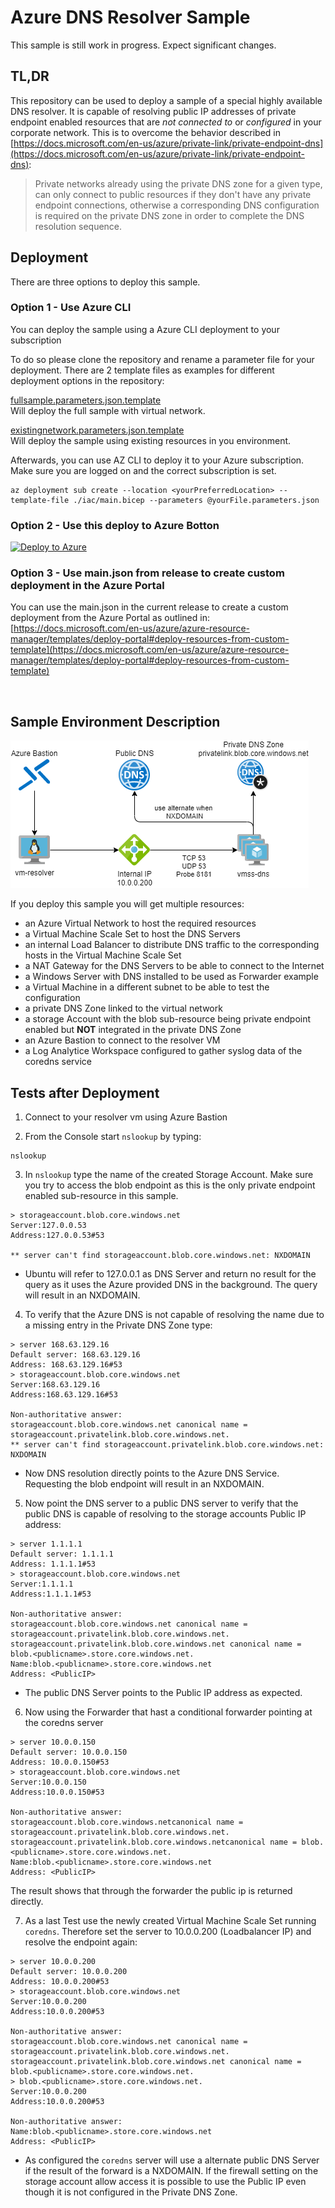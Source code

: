 # Azure DNS Resolver Sample

This sample is still work in progress. Expect significant changes.

## TL,DR
This repository can be used to deploy a sample of a special highly available DNS resolver. It is capable of resolving public IP addresses of private endpoint enabled resources that are *not connected to* or *configured* in your corporate network. This is to overcome the behavior described in [https://docs.microsoft.com/en-us/azure/private-link/private-endpoint-dns](https://docs.microsoft.com/en-us/azure/private-link/private-endpoint-dns):
> Private networks already using the private DNS zone for a given type, can only connect to public resources if they don't have any private endpoint connections, otherwise a corresponding DNS configuration is required on the private DNS zone in order to complete the DNS resolution sequence. 

## Deployment
There are three options to deploy this sample.

### Option 1 - Use Azure CLI
You can deploy the sample using a Azure CLI deployment to your subscription

To do so please clone the repository and rename a parameter file for your deployment. There are 2 template files as examples for different deployment options in the repository:

[fullsample.parameters.json.template](/iac/fullsample.parameters.json.template)  
Will deploy the full sample with virtual network.  

[existingnetwork.parameters.json.template](/iac/existingnetwork.parameters.json.template)  
Will deploy the sample using existing resources in you environment.


Afterwards, you can use AZ CLI to deploy it to your Azure subscription. Make sure you are logged on and the correct subscription is set.

```shell
az deployment sub create --location <yourPreferredLocation> --template-file ./iac/main.bicep --parameters @yourFile.parameters.json
```

### Option 2 - Use this deploy to Azure Botton

[![Deploy to Azure](https://aka.ms/deploytoazurebutton)](https://portal.azure.com/#create/Microsoft.Template/uri/https%3A%2F%2Fgist.githubusercontent.com%2Fcthoenes%2F35178b0eb92b82fb4b1f6c92b4169b65%2Fraw%2Fmain.json)


### Option 3 - Use main.json from release to create custom deployment in the Azure Portal

You can use the main.json in the current release to create a custom deployment from the Azure Portal as outlined in:
[https://docs.microsoft.com/en-us/azure/azure-resource-manager/templates/deploy-portal#deploy-resources-from-custom-template](https://docs.microsoft.com/en-us/azure/azure-resource-manager/templates/deploy-portal#deploy-resources-from-custom-template)

<br>

## Sample Environment Description

![SampleEnvironment](docs/sampleenvironment.png)

If you deploy this sample you will get multiple resources:

- an Azure Virtual Network to host the required resources
- a Virtual Machine Scale Set to host the DNS Servers
- an internal Load Balancer to distribute DNS traffic to the corresponding hosts in the Virtual Machine Scale Set
- a NAT Gateway for the DNS Servers to be able to connect to the Internet
- a Windows Server with DNS installed to be used as Forwarder example
- a Virtual Machine in a different subnet to be able to test the configuration
- a private DNS Zone linked to the virtual network
- a storage Account with the blob sub-resource being private endpoint enabled but **NOT** integrated in the private DNS Zone
- an Azure Bastion to connect to the resolver VM
- a Log Analytice Workspace configured to gather syslog data of the coredns service

## Tests after Deployment

1. Connect to your resolver vm using Azure Bastion

2. From the Console start `nslookup` by typing:
```shell
nslookup
```

3. In `nslookup` type the name of the created Storage Account. Make sure you try to access the blob endpoint as this is the only private endpoint enabled sub-resource in this sample.
```shell
> storageaccount.blob.core.windows.net
Server:127.0.0.53
Address:127.0.0.53#53

** server can't find storageaccount.blob.core.windows.net: NXDOMAIN
```
- Ubuntu will refer to 127.0.0.1 as DNS Server and return no result for the query as it uses the Azure provided DNS in the background. The query will result in an NXDOMAIN.

4. To verify that the Azure DNS is not capable of resolving the name due to a missing entry in the Private DNS Zone type:
```shell
> server 168.63.129.16
Default server: 168.63.129.16
Address: 168.63.129.16#53
> storageaccount.blob.core.windows.net
Server:168.63.129.16
Address:168.63.129.16#53

Non-authoritative answer:
storageaccount.blob.core.windows.net canonical name = storageaccount.privatelink.blob.core.windows.net.
** server can't find storageaccount.privatelink.blob.core.windows.net: NXDOMAIN
```
- Now DNS resolution directly points to the Azure DNS Service. Requesting the blob endpoint will result in an NXDOMAIN.

5. Now point the DNS server to a public DNS server to verify that the public DNS is capable of resolving to the storage accounts Public IP address:
```shell
> server 1.1.1.1 
Default server: 1.1.1.1
Address: 1.1.1.1#53
> storageaccount.blob.core.windows.net
Server:1.1.1.1
Address:1.1.1.1#53

Non-authoritative answer:
storageaccount.blob.core.windows.net canonical name = storageaccount.privatelink.blob.core.windows.net.
storageaccount.privatelink.blob.core.windows.net canonical name = blob.<publicname>.store.core.windows.net.
Name:blob.<publicname>.store.core.windows.net
Address: <PublicIP>
````
- The public DNS Server points to the Public IP address as expected.

6. Now using the Forwarder that hast a conditional forwarder pointing at the coredns server

```shell
> server 10.0.0.150
Default server: 10.0.0.150
Address: 10.0.0.150#53
> storageaccount.blob.core.windows.net
Server:10.0.0.150
Address:10.0.0.150#53

Non-authoritative answer:
storageaccount.blob.core.windows.netcanonical name = storageaccount.privatelink.blob.core.windows.net.
storageaccount.privatelink.blob.core.windows.netcanonical name = blob.<publicname>.store.core.windows.net.
Name:blob.<publicname>.store.core.windows.net
Address: <PublicIP>
```

The result shows that through the forwarder the public ip is returned directly.

7. As a last Test use the newly created Virtual Machine Scale Set running `coredns`. Therefore set the server to 10.0.0.200 (Loadbalancer IP) and resolve the endpoint again:
```shell
> server 10.0.0.200
Default server: 10.0.0.200
Address: 10.0.0.200#53
> storageaccount.blob.core.windows.net
Server:10.0.0.200
Address:10.0.0.200#53

Non-authoritative answer:
storageaccount.blob.core.windows.net canonical name = storageaccount.privatelink.blob.core.windows.net.
storageaccount.privatelink.blob.core.windows.net canonical name = blob.<publicname>.store.core.windows.net.
> blob.<publicname>.store.core.windows.net.
Server:10.0.0.200
Address:10.0.0.200#53

Non-authoritative answer:
Name:blob.<publicname>.store.core.windows.net
Address: <PublicIP>
```

- As configured the `coredns` server will use a alternate public DNS Server if the result of the forward is a NXDOMAIN. If the firewall setting on the storage account allow access it is possible to use the Public IP even though it is not configured in the Private DNS Zone.